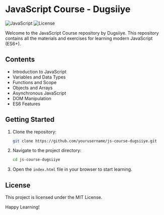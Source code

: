 # JavaScript Course - Dugsiiye

![JavaScript](https://img.shields.io/badge/JavaScript-ES6+-yellow)
![License](https://img.shields.io/badge/license-MIT-green)

Welcome to the JavaScript Course repository by Dugsiiye. This repository contains all the materials and exercises for learning modern JavaScript (ES6+).

## Contents

- Introduction to JavaScript
- Variables and Data Types
- Functions and Scope
- Objects and Arrays
- Asynchronous JavaScript
- DOM Manipulation
- ES6 Features

## Getting Started

1. Clone the repository:
    ```bash
    git clone https://github.com/yourusername/js-course-dugsiiye.git
    ```
2. Navigate to the project directory:
    ```bash
    cd js-course-dugsiiye
    ```
3. Open the `index.html` file in your browser to start learning.

## License

This project is licensed under the MIT License.

Happy Learning!
